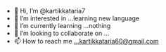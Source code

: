 - 👋 Hi, I’m @kartikkataria7
- 👀 I’m interested in ...learning new language
- 🌱 I’m currently learning ...nothing
- 💞️ I’m looking to collaborate on ...
- 📫 How to reach me ...kartikkataria60@gmail.com

<!---
kartikkataria7/kartikkataria7 is a ✨ special ✨ repository because its `README.md` (this file) appears on your GitHub profile.
You can click the Preview link to take a look at your changes.
--->
